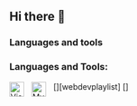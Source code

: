## Hi there 👋

### Languages and tools

### Languages and Tools:

[<img align="left" alt="Visual Studio Code" width="26px" src="https://cdn.jsdelivr.net/gh/devicons/devicon/icons/vscode/vscode-original.svg" style="padding-right:10px;" />][webdevplaylist]
[<img align="left" alt="MySQL" width="26px" src="https://cdn.jsdelivr.net/gh/devicons/devicon/icons/mysql/mysql-original.svg" style="padding-right:10px;" />]


<!--
**gudmundson-a/gudmundson-a** is a ✨ _special_ ✨ repository because its `README.md` (this file) appears on your GitHub profile.


